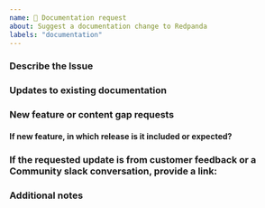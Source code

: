 ```yaml
---
name: 🦑 Documentation request
about: Suggest a documentation change to Redpanda
labels: "documentation"
---
```



### Describe the Issue

<!--
What problem does this issue solve for customers?
Who is the audience for this update? For example, Infosec admins, cluster admins, or developers.
Do you know the context in which users will likely search for this content? If so, share it.
If this is a new feature, add a label for the version in which the update is expected.
-->

### Updates to existing documentation

<!--
Provide the URL of the page(s) to which the updates apply.
Which topic(s) should be updated?
What is the requested fix? Describe what is wrong in the existing doc and include screenshots if possible. Then provide the correct information.
Is this request to document an existing Redpanda feature that is not currently documented?
-->

### New feature or content gap requests

<!--
If this is a new feature, provide material that will help the writer draft the new or updated content. If an issue only includes the name of a feature and release, it will be marked “More Info Needed” or “Blocked”. Ideally, the issue will provide:
- Links to internal wikis, PRDs, design docs, KIPs, training material, or slide decks.
- Links to engineering PRs that implement the update.
- Links to blog posts, if applicable.
- Links to Slack conversations (RP and RP Community) about the issue.
- Names of SMEs who can answer questions and act as reviewers (at least one engineer and one PM).
- Any additional information that will be of use to the writer.
-->

#### If new feature, in which release is it included or expected? 


### If the requested update is from customer feedback or a Community slack conversation, provide a link:


### Additional notes

<!--
Documentation Issues must be distinct and not overlap. If filing an Issue for a feature that spans platform and cloud, you must file two separate Issues. Each Issue will drive the new content in GitHub for the respective platform or cloud doc. 

Include:
 - Relevant GitHub issues and pull requests
 - Dependencies on other features or components
 - Specific Redpanda contributors to notify
-->
